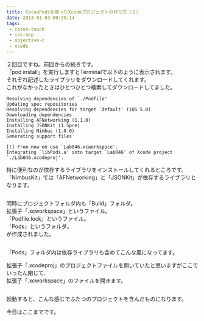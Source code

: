 ```yaml
---
title: CocoaPodsを使ったXcodeプロジェクトの作り方（２）
date: 2013-01-03 00:35:14
tags: 
 - cocoa-touch
 - ios-app
 - objective-c
 - xcode
---
```


２回目ですね。前回からの続きです。<br>
「pod install」を実行しますとTerminalで以下のように表示されます。<br>
それぞれ記述したライブラリをダウンロードしてくれます。<br>
これがなかったときはひとつひとつ検索してダウンロードしてました。

```shell
Resolving dependencies of `./Podfile'
Updating spec repositories
Resolving dependencies for target `default' (iOS 5.0)
Downloading dependencies
Installing AFNetworking (1.1.0)
Installing JSONKit (1.5pre)
Installing Nimbus (1.0.0)
Generating support files

[!] From now on use `Lab046.xcworkspace'.
Integrating `libPods.a' into target `Lab046' of Xcode project `./Lab046.xcodeproj'.
```

特に便利なのが依存するライブラリをインストールしてくれるところです。<br>
「NimbusKit」では「AFNetworking」と「JSONKit」が依存するライブラリとなります。

<img src="http://farm9.staticflickr.com/8221/8340313796_1f3f27c6c9.jpg" alt="" />

同時にプロジェクトフォルダ内も「Build」フォルダ。<br>
拡張子「.xcworkspace」というファイル。<br>
「Podfile.lock」というファイル。<br>
「Pods」というフォルダ。<br>
が作成されました。

<img src="http://farm9.staticflickr.com/8362/8340354408_5fd69c9090.jpg" alt="" />

「Pods」フォルダ内は依存ライブラリも含めてこんな風になってます。

拡張子「.xcodeproj」のプロジェクトファイルを開いていたと思いますがここでいったん閉じて、<br>
拡張子「.xcworkspace」のファイルを開きます。

<img src="http://farm9.staticflickr.com/8215/8339325517_2ea285ed09_o.png" alt="" />

起動すると、こんな感じでふたつのプロジェクトを含んだものになります。

今日はここまでです。
